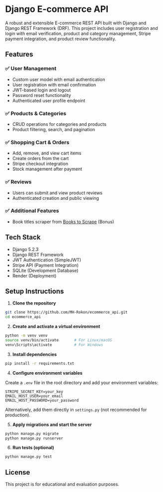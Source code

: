 # Django E-commerce API

A robust and extensible E-commerce REST API built with Django and Django REST Framework (DRF). This project includes user registration and login with email verification, product and category management, Stripe payment integration, and product review functionality.

## Features

### ✅ User Management
- Custom user model with email authentication
- User registration with email confirmation
- JWT-based login and logout
- Password reset functionality
- Authenticated user profile endpoint

### ✅ Products & Categories
- CRUD operations for categories and products
- Product filtering, search, and pagination

### ✅ Shopping Cart & Orders
- Add, remove, and view cart items
- Create orders from the cart
- Stripe checkout integration
- Stock management after payment

### ✅ Reviews
- Users can submit and view product reviews
- Authenticated creation and public viewing

### ✅ Additional Features
- Book titles scraper from [Books to Scrape](https://books.toscrape.com) (Bonus)

## Tech Stack
- Django 5.2.3
- Django REST Framework
- JWT Authentication (SimpleJWT)
- Stripe API (Payment Integration)
- SQLite (Development Database)
- Render (Deployment)

## Setup Instructions

1. **Clone the repository**

```bash
git clone https://github.com/MH-Rokon/ecommerce_api.git
cd ecommerce_api
```

2. **Create and activate a virtual environment**

```bash
python -m venv venv
source venv/bin/activate       # For Linux/macOS
venv\Scripts\activate          # For Windows
```

3. **Install dependencies**

```bash
pip install -r requirements.txt
```

4. **Configure environment variables**

Create a `.env` file in the root directory and add your environment variables:

```
STRIPE_SECRET_KEY=your_key
EMAIL_HOST_USER=your_email
EMAIL_HOST_PASSWORD=your_password
```

Alternatively, add them directly in `settings.py` (not recommended for production).

5. **Apply migrations and start the server**

```bash
python manage.py migrate
python manage.py runserver
```

6. **Run tests (optional)**

```bash
python manage.py test
```



## License

This project is for educational and evaluation purposes.
